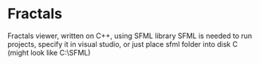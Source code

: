 # Fractals
Fractals viewer, written on C++, using SFML library
SFML is needed to run projects, specify it in visual studio, or just place sfml folder into disk C (might look like C:\SFML)
